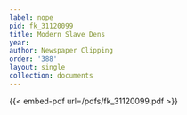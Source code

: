```yaml
---
label: nope
pid: fk_31120099
title: Modern Slave Dens
year:
author: Newspaper Clipping
order: '388'
layout: single
collection: documents
---
```



{{< embed-pdf url=/pdfs/fk_31120099.pdf >}}